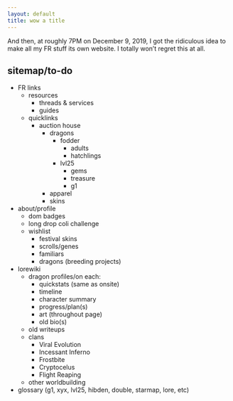 ```yaml
---
layout: default
title: wow a title
---
```

And then, at roughly 7PM on December 9, 2019, I got the ridiculous idea to make all my FR stuff its own website. I totally won’t regret this at all.

## sitemap/to-do

- FR links
	- resources
		- threads & services
		- guides
	- quicklinks
		- auction house
			- dragons
				- fodder
					- adults
					- hatchlings
				- lvl25
					- gems
					- treasure
					- g1
			- apparel
			- skins
- about/profile
	- dom badges
	- long drop coli challenge
	- wishlist
		- festival skins
		- scrolls/genes
		- familiars
		- dragons (breeding projects)
- lorewiki
	- dragon profiles/on each:
		- quickstats (same as onsite)
		- timeline
		- character summary
		- progress/plan(s)
		- art (throughout page)
		- old bio(s)
	- old writeups
	- clans
		- Viral Evolution
		- Incessant Inferno
		- Frostbite
		- Cryptocelus
		- Flight Reaping
	- other worldbuilding
- glossary (g1, xyx, lvl25, hibden, double, starmap, lore, etc)